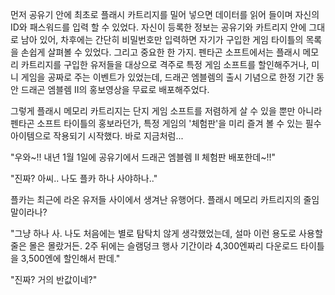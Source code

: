 먼저 공유기 안에 최초로 플래시 카트리지를 밀어 넣으면 데이터를 읽어 들이며 자신의 ID와 패스워드를 입력 할 수 있었다.
자신이 등록한 정보는 공유기와 카트리지 안에 그대로 남아 있어, 차후에는 간단히 비밀번호만 입력하면 자기가 구입한 게임 타이틀의 목록을 손쉽게 살펴볼 수 있었다.
그리고 중요한 한 가지.
펜타곤 소프트에서는 플래시 메모리 카트리지를 구입한 유저들을 대상으로 격주로 특정 게임 소프트를 할인해주거나, 미니 게임을 공짜로 주는 이벤트가 있었는데, 드래곤 엠블렘의 출시 기념으로 한정 기간 동안 드래곤 엠블렘 II의 홍보영상을 무료로 배포해주었다.

그렇게 플래시 메모리 카트리지는 단지 게임 소프트를 저렴하게 살 수 있을 뿐만 아니라 펜타곤 소프트 타이틀의 홍보라던가, 특정 게임의 '체험판'을 미리 즐겨 볼 수 있는 필수 아이템으로 작용되기 시작했다.
바로 지금처럼...

"우와~!! 내년 1월 1일에 공유기에서 드래곤 엠블렘 II 체험판 배포한데~!!" 

"진짜? 아씨.. 나도 플카 하나 사야하나.." 

플카는 최근에 라온 유저들 사이에서 생겨난 유행어다. 플래시 메모리 카트리지의 줄임말이라나?

"그냥 하나 사. 나도 처음에는 별로 탐탁치 않게 생각했었는데, 설마 이런 용도로 사용할 줄은 몰은 몰랐거든. 2주 뒤에는 슬램덩크 행사 기간이라 4,300엔짜리 다운로드 타이틀을 3,500엔에 할인해서 판데." 

"진짜? 거의 반값이네?" 